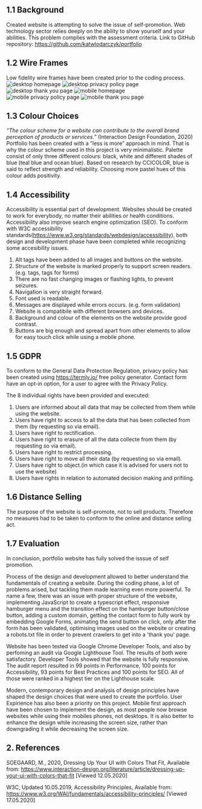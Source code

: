 ## 1.1 Background
Created website is attempting to solve the issue of self-promotion. Web technology sector relies deeply on the ability to show yourself and your abilities. 
This problem complies with the assessment criteria. 
Link to GitHub repository: https://github.com/katwlodarczyk/portfolio

## 1.2 Wire Frames
Low fidelity wire frames have been created prior to the coding process.
![desktop homepage](https://github.com/katwlodarczyk/portfolio/blob/master/assets/wireframes1.png "Desktop home page")
    ![desktop privacy policy page](https://github.com/katwlodarczyk/portfolio/blob/master/assets/wireframes2.png "Desktop privacy policy page")
![desktop thank you page](https://github.com/katwlodarczyk/portfolio/blob/master/assets/wireframes3.png "Desktop thank you page")
       ![mobile homepage](https://github.com/katwlodarczyk/portfolio/blob/master/assets/wireframes4.png "mobile home page")<br>
     ![mobile privacy policy page](https://github.com/katwlodarczyk/portfolio/blob/master/assets/wireframes5.png "mobile privacy policy page")
![mobile thank you page](https://github.com/katwlodarczyk/portfolio/blob/master/assets/wireframes6.png "mobile thank you page")

## 1.3 Colour Choices
_“The colour scheme for a website can contribute to the overall brand perception of products or services.”_ (Interaction Design Foundation, 2020) Portfolio has been created with a “less is more” approach in mind. That is why the colour scheme used in this project is very minimalistic. Palette consist of only three different colours: black, white and different shades of blue (teal blue and ocean blue). Based on research by CCICOLOR, blue is said to reflect strength and reliability. Choosing more pastel hues of this colour adds positivity. 

## 1.4 Accessibility
Accessibility is essential part of development. Websites should be created to work for everybody, no matter their abilities or health conditions. Accessibility also improve search engine optimization (SEO). 
To conform with W3C accessibility standards(https://www.w3.org/standards/webdesign/accessibility), both design and development phase have been completed while recognizing some accesibility issues.
1. Alt tags have been added to all images and buttons on the website.
2. Structure of the website is marked properly to support screen readers. (e.g. <h> </h> tags, <label> </label> tags for forms) 
3. There are no fast changing images or flashing lights, to prevent seizures.
4. Navigation is very straight forward.
5. Font used is readable.
6. Messages are displayed while errors occurs. (e.g. form validation)
7. Website is compatibile with different browsers and devices.
8. Background and colour of the elements on the website provide good contrast.
9. Buttons are big enough and spread apart from other elements to allow for easy touch click while using a mobile phone.

## 1.5 GDPR
To conform to the General Data Protection Regulation, privacy policy has been created using https://termly.io/ free policy generator.
Contact form have an opt-in option, for a user to agree with the Privacy Policy.

The 8 individual rights have been provided and executed:
1. Users are informed about all data that may be collected from them while using the website.
2. Users have right to access to all the data that has been collected from them (by requesting so via email).
3. Users have right to rectification.
4. Users have right to erasure of all the data collecte from them (by requesting so via email).
5. Users have right to restrict processing.
6. Users have right to move all their data (by requesting so via email).
7. Users have right to object.(in which case it is advised for users not to use the website)
8. Users have rights in relation to automated decision making and prifiling.

## 1.6 Distance Selling
The purpose of the website is self-promote, not to sell products. Therefore no measures had to be taken to conform to the online and distance selling act. 

## 1.7 Evaluation

In conclusion, portfolio website has fully solved the isssue of self promotion. 

Process of the design and development allowed to better understand the fundamentals of creating a website. During the coding phase, a lot of problems arised, but tackling them made learning even more powerful. To name a few, there was an issue with proper structure of the website, implementing JavaScript to create a typescript effect, responsive hamburger menu and the transition effect on the hamburger button/close button, adding a custom domain, getting the contact form to fully work by embedding Google Forms, animating the send button on click, only after the form has been validated, optimising images used on the website or creating a robots.txt file in order to prevent crawlers to get into a 'thank you' page. 

Website has been tested via Google Chrome Developer Tools, and also by perfoming an audit via Google Lighthouse Tool. The results of both were satisfactory. Developer Tools showed that the website is fully responsive. The audit report resulted in 99 points in Performance, 100 points for Accessibility, 93 points for Best Practices and 100 points for SEO. All of those were ranked in a highest tier on the Lighthouse scale.

Modern, contemporary design and analysis of design principles have shaped the design choices that were used to create the portfolio. User Expirience has also been a priority on this project. Mobile first approach have been chosen to implement the design, as most people now browse websites while using their mobiles phones, not desktops. It is also better to enhance the design while increasing the screen size, rather than downgrading it while decreasing the screen size.

## 2. References

SOEGAARD, M., 2020,  Dressing Up Your UI with Colors That Fit, Available from: https://www.interaction-design.org/literature/article/dressing-up-your-ui-with-colors-that-fit [Viewed 12.05.2020] 

W3C, Updated 10.05.2019, Accessibility Principles, Available from: https://www.w3.org/WAI/fundamentals/accessibility-principles/ [Viewed 17.05.2020]


